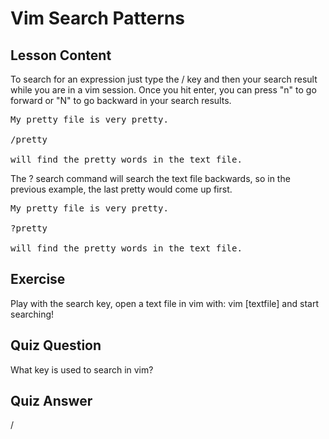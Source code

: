 
# Vim Search Patterns

## Lesson Content

To search for an expression just type the / key and then your search result while you are in a vim session. Once you hit enter, you can press "n" to go forward or "N" to go backward in your search results.

<pre>
My pretty file is very pretty.

/pretty

will find the pretty words in the text file.
</pre>


The ? search command will search the text file backwards, so in the previous example, the last pretty would come up first. 
<pre>
My pretty file is very pretty.

?pretty

will find the pretty words in the text file.
</pre>

## Exercise

Play with the search key, open a text file in vim with: vim [textfile] and start searching!

## Quiz Question

What key is used to search in vim?

## Quiz Answer

/
